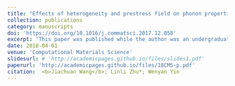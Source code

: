 ```yaml
---
title: "Effects of heterogeneity and prestress field on phonon properties of semiconductor nanofilms"
collection: publications
category: manuscripts
doi: 'https://doi.org/10.1016/j.commatsci.2017.12.058'
excerpt: 'This paper was published while the author was an undergraduate student at Zhejiang University.'
date: 2018-04-01
venue: 'Computational Materials Science'
slidesurl: # 'http://academicpages.github.io/files/slides1.pdf'
paperurl: 'http://academicpages.github.io/files/18CMS-p.pdf'
citation:  <b>Jiachuan Wang</b>; Linli Zhu*; Wenyan Yin
---
```

